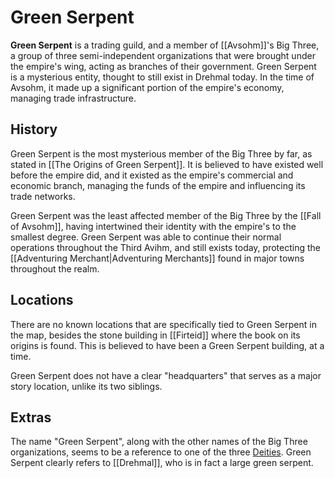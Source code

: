 # Green Serpent

**Green Serpent** is a trading guild, and a member of [[Avsohm]]'s Big Three, a group of three semi-independent organizations that were brought under the empire's wing, acting as branches of their government. Green Serpent is a mysterious entity, thought to still exist in Drehmal today. In the time of Avsohm, it made up a significant portion of the empire's economy, managing trade infrastructure.

## History

Green Serpent is the most mysterious member of the Big Three by far, as stated in [[The Origins of Green Serpent]]. It is believed to have existed well before the empire did, and it existed as the empire's commercial and economic branch, managing the funds of the empire and influencing its trade networks.

Green Serpent was the least affected member of the Big Three by the [[Fall of Avsohm]], having intertwined their identity with the empire's to the smallest degree. Green Serpent was able to continue their normal operations throughout the Third Avihm, and still exists today, protecting the [[Adventuring Merchant|Adventuring Merchants]] found in major towns throughout the realm.

## Locations

There are no known locations that are specifically tied to Green Serpent in the map, besides the stone building in [[Firteid]] where the book on its origins is found. This is believed to have been a Green Serpent building, at a time.

Green Serpent does not have a clear "headquarters" that serves as a major story location, unlike its two siblings.

## Extras

The name "Green Serpent", along with the other names of the Big Three organizations, seems to be a reference to one of the three [Deities](/Lore/Higher_Beings/Deities/). Green Serpent clearly refers to [[Drehmal]], who is in fact a large green serpent.
